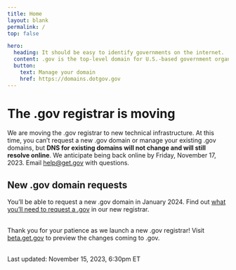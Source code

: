 ```yaml
---
title: Home
layout: blank
permalink: /
top: false

hero:
  heading: It should be easy to identify governments on the internet.
  content: .gov is the top-level domain for U.S.-based government organizations.
  button:
    text: Manage your domain
    href: https://domains.dotgov.gov
---
```


<h1>The .gov registrar is moving</h1>

<p>We are moving the .gov registrar to new technical infrastructure. At this
time, you can’t request a new .gov domain or manage your existing .gov
domains, but <strong>DNS for existing domains will not change and will still resolve
online</strong>. We anticipate being back online by Friday, November 17, 2023. Email <a href="mailto:help@get.gov">help@get.gov</a> with questions.
</p>

<h2>New .gov domain requests</h2>

<p>You’ll be able to request a new .gov domain in January 2024. Find out <a
href="https://beta.get.gov/domains/before/">what you’ll need to request a
.gov</a> in our new registrar.</p>


<p><br/>Thank you for your patience as we launch a new .gov registrar! Visit <a href="https://beta.get.gov">beta.get.gov</a> to preview the
changes coming to .gov.</p>

<p><br/>Last updated: November 15, 2023, 6:30pm ET</p>
